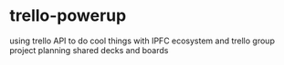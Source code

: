 # trello-powerup
using trello API to do cool things with IPFC ecosystem and trello group project planning shared decks and boards
